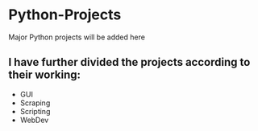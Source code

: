# Python-Projects
Major Python projects will be added here

## I have further divided the projects according to their working:
- GUI
- Scraping
- Scripting
- WebDev
